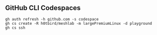 ## GitHub CLI Codespaces
```console
gh auth refresh -h github.com -s codespace
gh cs create -R h0tbird/meshlab -m largePremiumLinux -d playground
gh cs ssh
```
